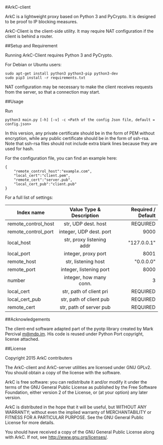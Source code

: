 #ArkC-client

ArkC is a lightweight proxy based on Python 3 and PyCrypto. It is designed to be proof to IP blocking measures.

ArkC-Client is the client-side utility. It may require NAT configuration if the client is behind a router.

##Setup and Requirement

Running ArkC-Client requires Python 3 and PyCrypto.

For Debian or Ubuntu users:
    
```
sudo apt-get install python3 python3-pip python3-dev
sudo pip3 install -r requirements.txt
```

NAT configuration may be necessary to make the client receives requests from the server, so that a connection may start.

##Usage

Run 

```
python3 main.py [-h] [-v] -c <Path of the config Json file, default = config.json>
```

In this version, any private certificate should be in the form of PEM without encryption, while any public certificate should be in the form of ssh-rsa. Note that ssh-rsa files should not include extra blank lines because they are used for hash.

For the configuration file, you can find an example here:

```
{
    "remote_control_host":"example.com",
    "local_cert":"client.pem",
    "remote_cert":"server.pub",
    "local_cert_pub":"client.pub"
}
```

For a full list of settings:

| Index name            | Value Type & Description | Required / Default|
| ----------------------|:------------------------:| -----------------:|
| remote_control_host   | str, UDP dest. host      | REQUIRED          |
| remote_control_port   | integer, UDP dest. port  | 9000              |
| local_host            | str, proxy listening addr| "127.0.0.1"       |
| local_port            | integer, proxy port      | 8001              |
| remote_host           | str, listening host      | "0.0.0.0"         |
| remote_port           | integer, listening port  | 8000              |
| number                | integer, how many conn.  | 3                 |
| local_cert            | str, path of client pri  | REQUIRED          |
| local_cert_pub        | str, path of client pub  | REQUIRED          |
| remote_cert           | str, path of server pub  | REQUIRED          |

##Acknowledgements

The client-end software adapted part of the pyotp library created by Mark Percival <m@mdp.im>. His code is reused under Python Port copyright, license attached.

##License

Copyright 2015 ArkC contributers

The ArkC-client and ArkC-server utilities are licensed under GNU GPLv2. You should obtain a copy of the license with the software.

ArkC is free software: you can redistribute it and/or modify
it under the terms of the GNU General Public License as published by
the Free Software Foundation, either version 2 of the License, or
(at your option) any later version.

ArkC is distributed in the hope that it will be useful,
but WITHOUT ANY WARRANTY; without even the implied warranty of
MERCHANTABILITY or FITNESS FOR A PARTICULAR PURPOSE.  See the
GNU General Public License for more details.

You should have received a copy of the GNU General Public License
along with ArkC.  If not, see <http://www.gnu.org/licenses/>.

